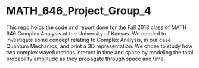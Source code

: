 # MATH_646_Project_Group_4

This repo holds the code and report done for the Fall 2018 class of MATH 646 Complex Analysis at the University of Kansas. We needed to investigate some concept relating to Complex Analysis, in our case Quantum Mechanics, and print a 3D representation. We chose to study how two complex wavefunctions interact in time and space by modeling the total probability amplitude as they propagate through space and time. 
